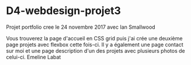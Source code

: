 # D4-webdesign-projet3
Projet portfolio cree le 24 novembre 2017 avec Ian Smallwood

Vous trouverez la page d'accueil en CSS grid puis j'ai crée une deuxième page projets avec flexbox cette fois-ci.
Il y a également une page contact sur moi et une page description d'un des projets avec plusieurs photos de celui-ci.
Emeline Labat
